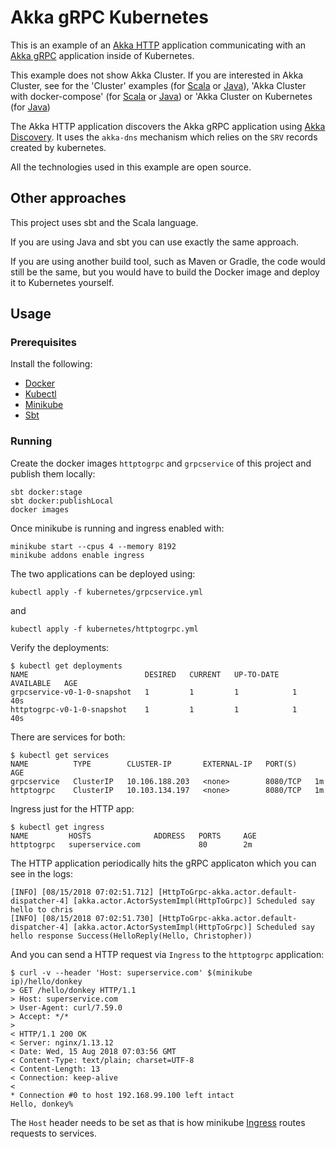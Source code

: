 # Akka gRPC Kubernetes

This is an example of an [Akka HTTP](https://doc.akka.io/docs/akka-http/current) application communicating with an [Akka gRPC](https://developer.lightbend.com/docs/akka-grpc/current/) application inside of Kubernetes.

This example does not show Akka Cluster. If you are interested in Akka Cluster, see for the 'Cluster' examples (for [Scala](https://developer.lightbend.com/start/?group=akka&project=akka-samples-cluster-scala) or [Java](https://developer.lightbend.com/start/?group=akka&project=akka-samples-cluster-java)), 'Akka Cluster with docker-compose' (for [Scala](https://developer.lightbend.com/start/?group=akka&project=akka-sample-cluster-docker-compose-scala) or [Java](https://developer.lightbend.com/start/?group=akka&project=akka-sample-cluster-docker-compose-java)) or 'Akka Cluster on Kubernetes (for [Java](https://developer.lightbend.com/start/?group=akka&project=akka-sample-cluster-kubernetes-java))

The Akka HTTP application discovers the Akka gRPC application using [Akka Discovery](https://developer.lightbend.com/docs/akka-management/current/discovery.html).
It uses the `akka-dns` mechanism which relies on the `SRV` records created by kubernetes.

All the technologies used in this example are open source.

## Other approaches

This project uses sbt and the Scala language.

If you are using Java and sbt you can use exactly the same approach.

If you are using another build tool, such as Maven or Gradle, the code would
still be the same, but you would have to build the Docker image and deploy it to Kubernetes yourself.

## Usage

### Prerequisites

Install the following:

* [Docker](https://docs.docker.com/install/)
* [Kubectl](https://kubernetes.io/docs/tasks/tools/install-kubectl/)
* [Minikube](https://github.com/kubernetes/minikube)
* [Sbt](https://www.scala-sbt.org/)

### Running

Create the docker images `httptogrpc` and `grpcservice` of this project and publish them locally:
```
sbt docker:stage
sbt docker:publishLocal
docker images
```
Once minikube is running and ingress enabled with:
```
minikube start --cpus 4 --memory 8192
minikube addons enable ingress
```
The two applications can be deployed using:

`kubectl apply -f kubernetes/grpcservice.yml`

and

`kubectl apply -f kubernetes/httptogrpc.yml`

Verify the deployments:

```
$ kubectl get deployments
NAME                          DESIRED   CURRENT   UP-TO-DATE   AVAILABLE   AGE
grpcservice-v0-1-0-snapshot   1         1         1            1           40s
httptogrpc-v0-1-0-snapshot    1         1         1            1           40s

```

There are services for both:
```
$ kubectl get services
NAME          TYPE        CLUSTER-IP       EXTERNAL-IP   PORT(S)    AGE
grpcservice   ClusterIP   10.106.188.203   <none>        8080/TCP   1m
httptogrpc    ClusterIP   10.103.134.197   <none>        8080/TCP   1m
```

Ingress just for the HTTP app:

```
$ kubectl get ingress
NAME         HOSTS              ADDRESS   PORTS     AGE
httptogrpc   superservice.com             80        2m
```

The HTTP application periodically hits the gRPC applicaton which you can see in the logs:

```
[INFO] [08/15/2018 07:02:51.712] [HttpToGrpc-akka.actor.default-dispatcher-4] [akka.actor.ActorSystemImpl(HttpToGrpc)] Scheduled say hello to chris
[INFO] [08/15/2018 07:02:51.730] [HttpToGrpc-akka.actor.default-dispatcher-4] [akka.actor.ActorSystemImpl(HttpToGrpc)] Scheduled say hello response Success(HelloReply(Hello, Christopher))
```

And you can send a HTTP request via `Ingress` to the `httptogrpc` application:

```
$ curl -v --header 'Host: superservice.com' $(minikube ip)/hello/donkey
> GET /hello/donkey HTTP/1.1
> Host: superservice.com
> User-Agent: curl/7.59.0
> Accept: */*
> 
< HTTP/1.1 200 OK
< Server: nginx/1.13.12
< Date: Wed, 15 Aug 2018 07:03:56 GMT
< Content-Type: text/plain; charset=UTF-8
< Content-Length: 13
< Connection: keep-alive
< 
* Connection #0 to host 192.168.99.100 left intact
Hello, donkey%
```

The `Host` header needs to be set as that is how minikube [Ingress](https://github.com/kubernetes/ingress-nginx) routes requests to services.
